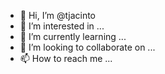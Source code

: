 - 👋 Hi, I’m @tjacinto
- 👀 I’m interested in ...
- 🌱 I’m currently learning ...
- 💞️ I’m looking to collaborate on ...
- 📫 How to reach me ...

<!---
tjacinto/tjacinto is a ✨ special ✨ repository because its `README.md` (this file) appears on your GitHub profile.
You can click the Preview link to take a look at your changes.
--->

